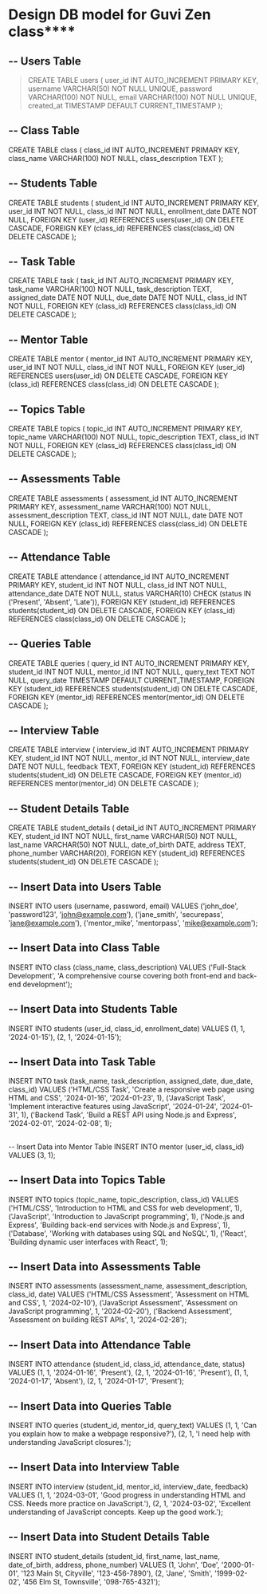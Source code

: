 # Design DB model for Guvi Zen class****
##  -- Users Table
> CREATE TABLE users (
    user_id INT AUTO_INCREMENT PRIMARY KEY,
    username VARCHAR(50) NOT NULL UNIQUE,
    password VARCHAR(100) NOT NULL,
    email VARCHAR(100) NOT NULL UNIQUE,
    created_at TIMESTAMP DEFAULT CURRENT_TIMESTAMP
);

## -- Class Table
CREATE TABLE class (
    class_id INT AUTO_INCREMENT PRIMARY KEY,
    class_name VARCHAR(100) NOT NULL,
    class_description TEXT
);

## -- Students Table
CREATE TABLE students (
    student_id INT AUTO_INCREMENT PRIMARY KEY,
    user_id INT NOT NULL,
    class_id INT NOT NULL,
    enrollment_date DATE NOT NULL,
    FOREIGN KEY (user_id) REFERENCES users(user_id) ON DELETE CASCADE,
    FOREIGN KEY (class_id) REFERENCES class(class_id) ON DELETE CASCADE
);

## -- Task Table
CREATE TABLE task (
    task_id INT AUTO_INCREMENT PRIMARY KEY,
    task_name VARCHAR(100) NOT NULL,
    task_description TEXT,
    assigned_date DATE NOT NULL,
    due_date DATE NOT NULL,
    class_id INT NOT NULL,
    FOREIGN KEY (class_id) REFERENCES class(class_id) ON DELETE CASCADE
);

## -- Mentor Table
CREATE TABLE mentor (
    mentor_id INT AUTO_INCREMENT PRIMARY KEY,
    user_id INT NOT NULL,
    class_id INT NOT NULL,
    FOREIGN KEY (user_id) REFERENCES users(user_id) ON DELETE CASCADE,
    FOREIGN KEY (class_id) REFERENCES class(class_id) ON DELETE CASCADE
);

## -- Topics Table
CREATE TABLE topics (
    topic_id INT AUTO_INCREMENT PRIMARY KEY,
    topic_name VARCHAR(100) NOT NULL,
    topic_description TEXT,
    class_id INT NOT NULL,
    FOREIGN KEY (class_id) REFERENCES class(class_id) ON DELETE CASCADE
);

## -- Assessments Table
CREATE TABLE assessments (
    assessment_id INT AUTO_INCREMENT PRIMARY KEY,
    assessment_name VARCHAR(100) NOT NULL,
    assessment_description TEXT,
    class_id INT NOT NULL,
    date DATE NOT NULL,
    FOREIGN KEY (class_id) REFERENCES class(class_id) ON DELETE CASCADE
);

## -- Attendance Table
CREATE TABLE attendance (
    attendance_id INT AUTO_INCREMENT PRIMARY KEY,
    student_id INT NOT NULL,
    class_id INT NOT NULL,
    attendance_date DATE NOT NULL,
    status VARCHAR(10) CHECK (status IN ('Present', 'Absent', 'Late')),
    FOREIGN KEY (student_id) REFERENCES students(student_id) ON DELETE CASCADE,
    FOREIGN KEY (class_id) REFERENCES class(class_id) ON DELETE CASCADE
);

## -- Queries Table
CREATE TABLE queries (
    query_id INT AUTO_INCREMENT PRIMARY KEY,
    student_id INT NOT NULL,
    mentor_id INT NOT NULL,
    query_text TEXT NOT NULL,
    query_date TIMESTAMP DEFAULT CURRENT_TIMESTAMP,
    FOREIGN KEY (student_id) REFERENCES students(student_id) ON DELETE CASCADE,
    FOREIGN KEY (mentor_id) REFERENCES mentor(mentor_id) ON DELETE CASCADE
);

## -- Interview Table
CREATE TABLE interview (
    interview_id INT AUTO_INCREMENT PRIMARY KEY,
    student_id INT NOT NULL,
    mentor_id INT NOT NULL,
    interview_date DATE NOT NULL,
    feedback TEXT,
    FOREIGN KEY (student_id) REFERENCES students(student_id) ON DELETE CASCADE,
    FOREIGN KEY (mentor_id) REFERENCES mentor(mentor_id) ON DELETE CASCADE
);

## -- Student Details Table
CREATE TABLE student_details (
    detail_id INT AUTO_INCREMENT PRIMARY KEY,
    student_id INT NOT NULL,
    first_name VARCHAR(50) NOT NULL,
    last_name VARCHAR(50) NOT NULL,
    date_of_birth DATE,
    address TEXT,
    phone_number VARCHAR(20),
    FOREIGN KEY (student_id) REFERENCES students(student_id) ON DELETE CASCADE
);

## -- Insert Data into Users Table
INSERT INTO users (username, password, email) VALUES 
('john_doe', 'password123', 'john@example.com'),
('jane_smith', 'securepass', 'jane@example.com'),
('mentor_mike', 'mentorpass', 'mike@example.com');

## -- Insert Data into Class Table
INSERT INTO class (class_name, class_description) VALUES 
('Full-Stack Development', 'A comprehensive course covering both front-end and back-end development');

## -- Insert Data into Students Table
INSERT INTO students (user_id, class_id, enrollment_date) VALUES 
(1, 1, '2024-01-15'),
(2, 1, '2024-01-15');

## -- Insert Data into Task Table
INSERT INTO task (task_name, task_description, assigned_date, due_date, class_id) VALUES 
('HTML/CSS Task', 'Create a responsive web page using HTML and CSS', '2024-01-16', '2024-01-23', 1),
('JavaScript Task', 'Implement interactive features using JavaScript', '2024-01-24', '2024-01-31', 1),
('Backend Task', 'Build a REST API using Node.js and Express', '2024-02-01', '2024-02-08', 1);
## 
-- Insert Data into Mentor Table
INSERT INTO mentor (user_id, class_id) VALUES 
(3, 1);

## -- Insert Data into Topics Table
INSERT INTO topics (topic_name, topic_description, class_id) VALUES 
('HTML/CSS', 'Introduction to HTML and CSS for web development', 1),
('JavaScript', 'Introduction to JavaScript programming', 1),
('Node.js and Express', 'Building back-end services with Node.js and Express', 1),
('Database', 'Working with databases using SQL and NoSQL', 1),
('React', 'Building dynamic user interfaces with React', 1);

## -- Insert Data into Assessments Table
INSERT INTO assessments (assessment_name, assessment_description, class_id, date) VALUES 
('HTML/CSS Assessment', 'Assessment on HTML and CSS', 1, '2024-02-10'),
('JavaScript Assessment', 'Assessment on JavaScript programming', 1, '2024-02-20'),
('Backend Assessment', 'Assessment on building REST APIs', 1, '2024-02-28');

## -- Insert Data into Attendance Table
INSERT INTO attendance (student_id, class_id, attendance_date, status) VALUES 
(1, 1, '2024-01-16', 'Present'),
(2, 1, '2024-01-16', 'Present'),
(1, 1, '2024-01-17', 'Absent'),
(2, 1, '2024-01-17', 'Present');

## -- Insert Data into Queries Table
INSERT INTO queries (student_id, mentor_id, query_text) VALUES 
(1, 1, 'Can you explain how to make a webpage responsive?'),
(2, 1, 'I need help with understanding JavaScript closures.');

## -- Insert Data into Interview Table
INSERT INTO interview (student_id, mentor_id, interview_date, feedback) VALUES 
(1, 1, '2024-03-01', 'Good progress in understanding HTML and CSS. Needs more practice on JavaScript.'),
(2, 1, '2024-03-02', 'Excellent understanding of JavaScript concepts. Keep up the good work.');

## -- Insert Data into Student Details Table
INSERT INTO student_details (student_id, first_name, last_name, date_of_birth, address, phone_number) VALUES 
(1, 'John', 'Doe', '2000-01-01', '123 Main St, Cityville', '123-456-7890'),
(2, 'Jane', 'Smith', '1999-02-02', '456 Elm St, Townsville', '098-765-4321');
